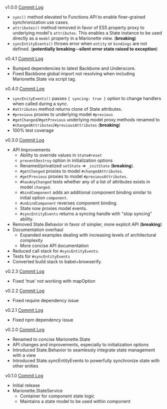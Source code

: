 v1.0.0 [Commit Log](https://github.com/Squareknot/marionette.state/compare/v0.4.0...v1.0.0)

- `sync()` method elevated to Functions API to enable finer-grained synchronization use cases.
- `attributes()` method removed in favor of ES5 property proxy to underlying model's `attributes`.  This enables a State instance to be used directly as a `model` property in a Marionette view. (**breaking**)
- `syncEntityEvents()` throws error when `entity` or `bindings` are not defined.  (**potentially breaking--silent error state raised to exception**)

v0.4.1 [Commit Log](https://github.com/Squareknot/marionette.state/compare/v0.4.0...v0.4.1)

- Bumped dependencies to latest Backbone and Underscore.
- Fixed Backbone global import not resolving when including Marionette.State via script tag.

v0.4.0 [Commit Log](https://github.com/Squareknot/marionette.state/compare/v0.3.0...v0.4.0)

- `syncEnityEvents()` passes `{ syncing: true }` option to change handlers when called during a sync.
- `#attributes` method returns clone of State attributes.
- `#previous` proxies to underlying model `#previous`
- `#getChanged`/`#getPrevious` underlying model proxy methods renamed to `#changedAttributes`/`#previousAttributes` (**breaking**)
- 100% test coverage

v0.3.0 [Commit Log](https://github.com/Squareknot/marionette.state/compare/v0.2.3...v0.3.0)

- API Improvements
  - Ability to override values in `State#reset`
  - `preventDestroy` option in initialization options
  - Renamed/privatized `setState` => `_initState` (**breaking**).
  - `#getChanged` proxies to model `#changedAttributes`.
  - `#getPrevious` proxies to model `#previousAttributes`.
  - `#hasAnyChanged` tests whether any of a list of attributes exists in model `changed`.
  - `#bindComponent` adds an additional component binding similar to initial option `component`.
  - `#unbindComponent` reverses component binding.
  - State now proxies model events.
  - `#syncEntityEvents` returns a syncing handle with "stop syncing" ability.
- Removed State.Behavior in favor of simpler, more explicit API (**breaking**)
- Documentation overhaul
  - Expanded examples dealing with increasing levels of architectural complexity
  - More concise API documentation
- Reduced call stack for `#syncEntityEvents`.
- Tests for `#syncEntityEvents`
- Converted build stack to babel+browserify.

v0.2.3 [Commit Log](https://github.com/Squareknot/marionette.state/compare/v0.2.2...v0.2.3)

- Fixed 'true' not working with mapOption

v0.2.2 [Commit Log](https://github.com/Squareknot/marionette.state/compare/v0.2.1...v0.2.2)

- Fixed require dependency issue

v0.2.1 [Commit Log](https://github.com/Squareknot/marionette.state/compare/v0.2.0...v0.2.1)

- Fixed npm dependency issue

v0.2.0 [Commit Log](https://github.com/Squareknot/marionette.state/compare/v0.1.0...v0.2.0)

- Renamed to concise Marionette.State
- API changes and improvements, especially to initialization options
- Introduced State.Behavior to seamlessly integrate state management with a view
- Introduced State.syncEntityEvents to powerfully synchronize state with other enities

v0.1.0 [Commit Log](https://github.com/Squareknot/marionette.state/commits/v0.1.0)

- Initial release
- Marionette.StateService
  - Container for component state logic
  - Maintains a state model to be used within component
